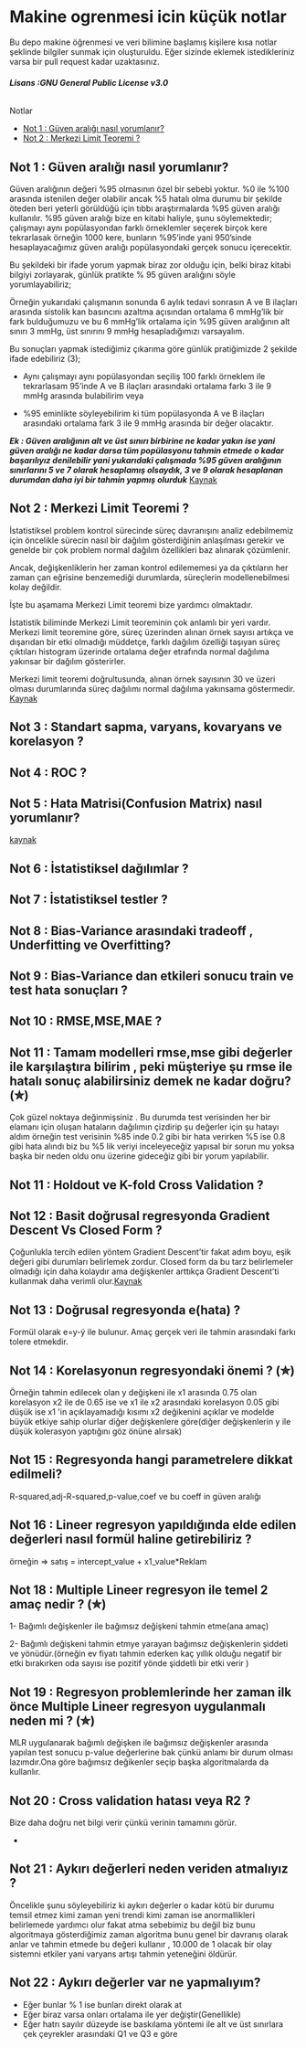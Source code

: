 # Makine ogrenmesi icin küçük notlar
Bu depo makine öğrenmesi ve veri bilimine başlamış kişilere kısa notlar şeklinde bilgiler sunmak için oluşturuldu. Eğer sizinde eklemek istedikleriniz varsa bir pull request kadar uzaktasınız.
###### ***Lisans :GNU General Public License v3.0***

Notlar
  - [Not 1 : Güven aralığı nasıl yorumlanır?](https://github.com/muhendis/makine-ogrenmesi-icin-kucuk-notlar#not-1--g%C3%BCven-aral%C4%B1%C4%9F%C4%B1-nas%C4%B1l-yorumlan%C4%B1r)
  - [Not 2 : Merkezi Limit Teoremi ?](https://github.com/muhendis/makine-ogrenmesi-icin-kucuk-notlar#not-2--merkezi-limit-teoremi-)
  
  

## Not 1 : Güven aralığı nasıl yorumlanır?
Güven aralığının değeri %95 olmasının özel bir sebebi yoktur. %0 ile %100 arasında istenilen değer olabilir ancak %5 hatalı olma durumu bir şekilde öteden beri yeterli görüldüğü için tıbbı araştırmalarda %95 güven aralığı kullanılır.
%95 güven aralığı bize en kitabi haliyle, şunu söylemektedir; çalışmayı aynı popülasyondan farklı örneklemler seçerek birçok kere tekrarlasak örneğin 1000 kere, bunların %95’inde yani 950’sinde hesaplayacağımız güven aralığı popülasyondaki gerçek sonucu içerecektir.

Bu şekildeki bir ifade yorum yapmak biraz zor olduğu için, belki biraz kitabi bilgiyi zorlayarak, günlük pratikte % 95 güven aralığını söyle yorumlayabiliriz;

Örneğin yukarıdaki çalışmanın sonunda 6 aylık tedavi sonrasın A ve B ilaçları arasında sistolik kan basıncını azaltma açısından ortalama 6 mmHg’lik bir fark bulduğumuzu ve bu 6 mmHg’lik ortalama için %95 güven aralığının alt sınırı 3 mmHg, üst sınırını 9 mmHg hesapladığımızı varsayalım.

Bu sonuçları yapmak istediğimiz çıkarıma göre günlük pratiğimizde 2 şekilde ifade edebiliriz (3);

   - Aynı çalışmayı aynı popülasyondan seçiliş 100 farklı örneklem ile tekrarlasam 95’inde A ve B ilaçları arasındaki ortalama farkı 3 ile 9 mmHg arasında bulabilirim veya

   - %95 eminlikte söyleyebilirim ki tüm popülasyonda A ve B ilaçları arasındaki ortalama fark 3 ile 9 mmHg arasında bir değer olacaktır.
   
   ***Ek : Güven aralığının alt ve üst sınırı birbirine ne kadar yakın ise yani güven aralığı ne kadar darsa tüm popülasyonu tahmin etmede o kadar başarılıyız denilebilir yani
yukarıdaki çalışmada %95 güven aralığının sınırlarını 5 ve 7 olarak hesaplamış olsaydık, 3 ve 9 olarak hesaplanan durumdan daha iyi bir tahmin yapmış olurduk***
[Kaynak](https://medium.com/@mehmetberktasmdmsc/guvenaraligi-d3dcca18779d)

## Not 2 : Merkezi Limit Teoremi ?

İstatistiksel problem kontrol sürecinde süreç davranışını analiz edebilmemiz için öncelikle sürecin nasıl bir dağılım gösterdiğinin anlaşılması gerekir ve genelde bir çok problem normal dağılım özellikleri baz alınarak çözümlenir.

Ancak, değişkenliklerin her zaman kontrol edilememesi ya da çıktıların her zaman çan eğrisine benzemediği durumlarda, süreçlerin modellenebilmesi kolay değildir.

İşte bu aşamama Merkezi Limit teoremi bize yardımcı olmaktadır.

İstatistik biliminde Merkezi Limit teoreminin çok anlamlı bir yeri vardır. Merkezi limit teoremine göre, süreç üzerinden alınan örnek sayısı artıkça ve dışarıdan bir etki olmadığı müddetçe, farklı dağılım özelliği taşıyan süreç çıktıları histogram üzerinde ortalama değer etrafında normal dağılıma yakınsar bir dağılım gösterirler.

Merkezi limit teoremi doğrultusunda, alınan örnek sayısının 30 ve üzeri olması durumlarında süreç dağılımı normal dağılıma yakınsama göstermedir. [Kaynak](https://www.leanofis.com/6-sigma/merkezi-limit-teoremi-ve-normal-dagilim.html)

## Not 3 : Standart sapma, varyans, kovaryans ve korelasyon ?

## Not 4 : ROC ?

## Not 5 : Hata Matrisi(Confusion Matrix) nasıl yorumlanır?
[kaynak](http://www.datascience.istanbul/2017/07/02/hata-matrisini-confusion-matrix-yorumlama/)

## Not 6 : İstatistiksel dağılımlar ?

## Not 7 : İstatistiksel testler ?

## Not 8 : Bias-Variance arasındaki tradeoff , Underfitting ve Overfitting?

## Not 9 : Bias-Variance dan etkileri sonucu train ve test hata sonuçları ? 

## Not 10 : RMSE,MSE,MAE ?

## Not 11 : Tamam modelleri rmse,mse gibi değerler ile karşılaştıra bilirim , peki müşteriye  şu rmse ile hatalı sonuç alabilirsiniz demek ne kadar doğru? (✮)

Çok güzel noktaya değinmişsiniz . Bu durumda  test verisinden her bir elamanı için oluşan hataların dağılımın çizdirip şu değerler için şu hatayı aldım örneğin test verisinin %85 inde 0.2 gibi bir hata verirken %5 ise 0.8 gibi hata alındı biz bu %5 lik veriyi inceleyeceğiz yapısal bir sorun mu yoksa başka bir neden oldu onu üzerine gideceğiz gibi bir yorum yapılabilir.

## Not 11 : Holdout ve K-fold Cross Validation ?

## Not 12 : Basit doğrusal regresyonda Gradient Descent Vs Closed Form ?

Çoğunlukla tercih edilen yöntem Gradient Descent’tir fakat adım boyu, eşik değeri gibi durumları belirlemek zordur. Closed form da bu tarz belirlemeler olmadığı için daha kolaydır ama değişkenler arttıkça Gradient Descent’ti kullanmak daha verimli olur.[Kaynak](http://devveri.com/yapay-ogrenme/basit-lineer-regresyon)

## Not 13 : Doğrusal regresyonda e(hata) ?

Formül olarak e=y-ý ile bulunur. Amaç gerçek veri ile tahmin arasındaki farkı tolere etmekdir.

## Not 14 : Korelasyonun regresyondaki önemi ? (✮)

Örneğin tahmin edilecek olan y değişkeni ile x1 arasında 0.75 olan korelasyon x2 ile de 0.65 ise ve x1 ile x2 arasındaki korelasyon 0.05 gibi düşük ise x1 'in açıklayamadığı kısımı x2 değikenini açıklar ve modelde büyük etkiye sahip olurlar diğer değişkenlere göre(diğer değişkenlerin y ile düşük kolerasyon yaptığını göz önüne alırsak)

## Not 15 : Regresyonda hangi parametrelere dikkat edilmeli?
R-squared,adj-R-squared,p-value,coef ve bu coeff in güven aralığı 

## Not 16 : Lineer regresyon yapıldığında elde edilen değerleri nasıl formül haline  getirebiliriz ?
örneğin => satış = intercept_value + x1_value*Reklam

## Not 18 : Multiple Lineer regresyon ile temel 2 amaç nedir ? (✮)

1- Bağımlı değişkenler ile bağımsız değişkeni tahmin etme(ana amaç)

2- Bağımlı değişkeni tahmin etmye yarayan bağımsız değişkenlerin şiddeti ve yönüdür.(örneğin ev fiyatı tahmin ederken kaç yıllık olduğu negatif bir etki bırakırken oda sayısı ise pozitif yönde şiddetli bir etki verir )

## Not 19 : Regresyon problemlerinde her zaman ilk önce Multiple Lineer regresyon uygulanmalı neden mi  ? (✮)

MLR uygulanarak bağımlı değişken ile bağımsız değişkenler arasında yapılan test sonucu p-value değerlerine bak çünkü anlamı bir durum olması lazımdır.Ona göre bağımsız değikenler seçip başka algoritmalarda da kullanlır.

## Not 20 : Cross validation hatası veya R2 ?

Bize daha doğru net bilgi verir çünkü verinin tamamını görür.

-

## Not 21 : Aykırı değerleri neden veriden atmalıyız ?

Öncelikle şunu söyleyebiliriz ki aykırı değerler o kadar kötü bir durumu temsil etmez kimi zaman yeni trendi kimi zaman ise anormallikleri belirlemede yardımcı olur fakat atma sebebimiz bu değil biz bunu algoritmaya gösterdiğimiz zaman algoritma bunu genel bir davranış olarak anlar ve tahmin etmede bu değeri kullanır , 10.000 de 1 olacak bir olay sistemni etkiler yani varyans artışı tahmin yeteneğini öldürür.


## Not 22 : Aykırı değerler var ne yapmalıyım?

- Eğer bunlar % 1 ise bunları direkt olarak at
- Eğer biraz varsa onları ortalama ile yer değiştir(Genellikle)
- Eğer hatrı sayılır düzeyde ise baskılama yöntemi ile alt ve üst sınırlara çek çeyrekler arasındaki Q1 ve Q3 e göre
